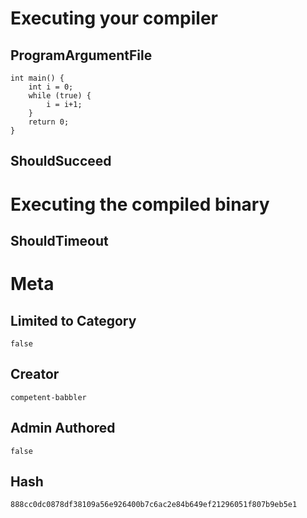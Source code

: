 # Executing your compiler

## ProgramArgumentFile

```
int main() {
    int i = 0;
    while (true) {
        i = i+1;
    }
    return 0;
}
```

## ShouldSucceed

# Executing the compiled binary

## ShouldTimeout

# Meta

## Limited to Category

```
false
```

## Creator

```
competent-babbler
```

## Admin Authored

```
false
```

## Hash

```
888cc0dc0878df38109a56e926400b7c6ac2e84b649ef21296051f807b9eb5e1
```
